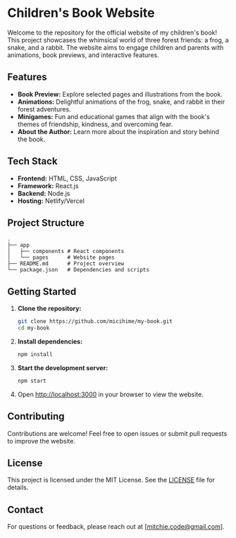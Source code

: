 # Children's Book Website

Welcome to the repository for the official website of my children's book! This project showcases the whimsical world of three forest friends: a frog, a snake, and a rabbit. The website aims to engage children and parents with animations, book previews, and interactive features.

## Features

- **Book Preview:** Explore selected pages and illustrations from the book.
- **Animations:** Delightful animations of the frog, snake, and rabbit in their forest adventures.
- **Minigames:** Fun and educational games that align with the book's themes of friendship, kindness, and overcoming fear.
- **About the Author:** Learn more about the inspiration and story behind the book.

## Tech Stack

- **Frontend:** HTML, CSS, JavaScript
- **Framework:** React.js
- **Backend:** Node.js
- **Hosting:** Netlify/Vercel

## Project Structure

```
.
├── app
│   ├── components # React components
│   └── pages      # Website pages
├── README.md      # Project overview
└── package.json   # Dependencies and scripts
```

## Getting Started

1. **Clone the repository:**
   ```bash
   git clone https://github.com/micihime/my-book.git
   cd my-book
   ```

2. **Install dependencies:**
   ```bash
   npm install
   ```

3. **Start the development server:**
   ```bash
   npm start
   ```

4. Open [http://localhost:3000](http://localhost:3000) in your browser to view the website.

## Contributing

Contributions are welcome! Feel free to open issues or submit pull requests to improve the website.

## License

This project is licensed under the MIT License. See the [LICENSE](LICENSE) file for details.

## Contact

For questions or feedback, please reach out at [mitchie.code@gmail.com].